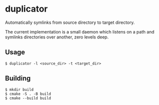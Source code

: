 # duplicator
Automatically symlinks from source directory to target directory.

The current implementation is a small daemon which listens on a path and symlinks directories over another, zero levels deep.

## Usage
```
$ duplicator -l <source_dir> -t <target_dir>
```

## Building
```
$ mkdir build
$ cmake -S . -B build
$ cmake --build build
```
